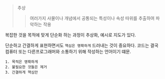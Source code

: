 > 추상
>> 여러가지 사물이나 개념에서 공통되는 특성이나 속성 따위를 추출하여 파악하는 작용

복잡한 것을 목적에 맞게 단순화 하는 과정이 추상화, 예시로 지도가 있다.

단순하고 간결하게 표현하면서도 `핵심은 명확하게` 드러내는 것이 중요하다. 코드는 결국 컴퓨터 또는 다른프로그래머와 소통하기 위해 작성하는 언어이기 떄문.

```
1. 목적은 명확하게
2. 불필요한 것들은 제거
3. 간결하게 핵심만
```